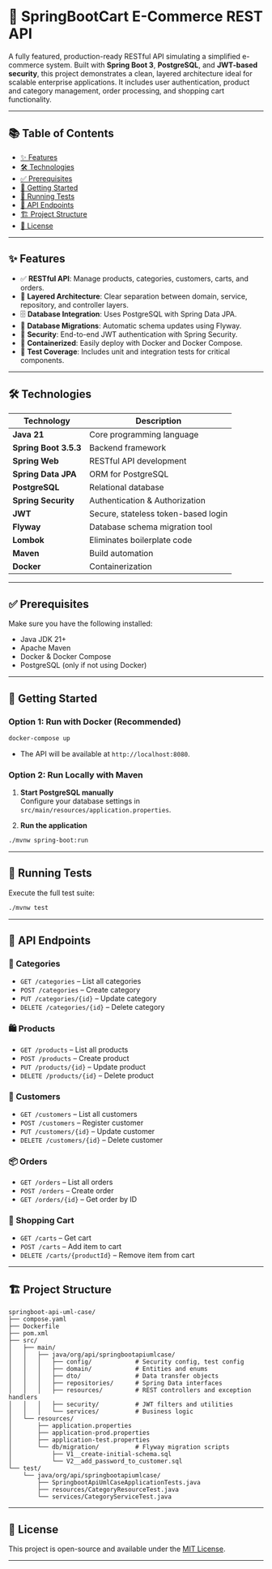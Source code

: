 # 🛒  SpringBootCart E-Commerce REST API

A fully featured, production-ready RESTful API simulating a simplified e-commerce system. Built with **Spring Boot 3**, **PostgreSQL**, and **JWT-based security**, this project demonstrates a clean, layered architecture ideal for scalable enterprise applications. It includes user authentication, product and category management, order processing, and shopping cart functionality.

---

## 📚 Table of Contents

- [✨ Features](#-features)  
- [🛠 Technologies](#-technologies)  
- [✅ Prerequisites](#-prerequisites)  
- [🚀 Getting Started](#-getting-started)  
- [🧪 Running Tests](#-running-tests)  
- [📡 API Endpoints](#-api-endpoints)  
- [🏗️ Project Structure](#-project-structure)  
- [📄 License](#-license)

---

## ✨ Features

- ✅ **RESTful API**: Manage products, categories, customers, carts, and orders.  
- 🧱 **Layered Architecture**: Clear separation between domain, service, repository, and controller layers.  
- 🗄 **Database Integration**: Uses PostgreSQL with Spring Data JPA.  
- 🧬 **Database Migrations**: Automatic schema updates using Flyway.  
- 🔐 **Security**: End-to-end JWT authentication with Spring Security.  
- 🐳 **Containerized**: Easily deploy with Docker and Docker Compose.  
- 🧪 **Test Coverage**: Includes unit and integration tests for critical components.  

---

## 🛠 Technologies

| Technology       | Description                              |
|------------------|------------------------------------------|
| **Java 21**       | Core programming language                |
| **Spring Boot 3.5.3** | Backend framework                     |
| **Spring Web**    | RESTful API development                  |
| **Spring Data JPA** | ORM for PostgreSQL                    |
| **PostgreSQL**    | Relational database                      |
| **Spring Security** | Authentication & Authorization         |
| **JWT**           | Secure, stateless token-based login      |
| **Flyway**        | Database schema migration tool           |
| **Lombok**        | Eliminates boilerplate code              |
| **Maven**         | Build automation                         |
| **Docker**        | Containerization                         |

---

## ✅ Prerequisites

Make sure you have the following installed:

- Java JDK 21+
- Apache Maven
- Docker & Docker Compose
- PostgreSQL (only if not using Docker)

---

## 🚀 Getting Started

### Option 1: Run with Docker (Recommended)

```bash
docker-compose up
```

- The API will be available at `http://localhost:8080`.

### Option 2: Run Locally with Maven

1. **Start PostgreSQL manually**  
   Configure your database settings in `src/main/resources/application.properties`.

2. **Run the application**

```bash
./mvnw spring-boot:run
```

---

## 🧪 Running Tests

Execute the full test suite:

```bash
./mvnw test
```

---

## 📡 API Endpoints

### 🔖 Categories

- `GET /categories` – List all categories  
- `POST /categories` – Create category  
- `PUT /categories/{id}` – Update category  
- `DELETE /categories/{id}` – Delete category  

### 🛍️ Products

- `GET /products` – List all products  
- `POST /products` – Create product  
- `PUT /products/{id}` – Update product  
- `DELETE /products/{id}` – Delete product  

### 👤 Customers

- `GET /customers` – List all customers  
- `POST /customers` – Register customer  
- `PUT /customers/{id}` – Update customer  
- `DELETE /customers/{id}` – Delete customer  

### 📦 Orders

- `GET /orders` – List all orders  
- `POST /orders` – Create order  
- `GET /orders/{id}` – Get order by ID  

### 🛒 Shopping Cart

- `GET /carts` – Get cart  
- `POST /carts` – Add item to cart  
- `DELETE /carts/{productId}` – Remove item from cart  

---

## 🏗️ Project Structure

```
springboot-api-uml-case/
├── compose.yaml
├── Dockerfile
├── pom.xml
├── src/
│   ├── main/
│   │   ├── java/org/api/springbootapiumlcase/
│   │   │   ├── config/            # Security config, test config
│   │   │   ├── domain/            # Entities and enums
│   │   │   ├── dto/               # Data transfer objects
│   │   │   ├── repositories/      # Spring Data interfaces
│   │   │   ├── resources/         # REST controllers and exception handlers
│   │   │   ├── security/          # JWT filters and utilities
│   │   │   └── services/          # Business logic
│   └── resources/
│       ├── application.properties
│       ├── application-prod.properties
│       ├── application-test.properties
│       └── db/migration/          # Flyway migration scripts
│           ├── V1__create-initial-schema.sql
│           └── V2__add_password_to_customer.sql
└── test/
    └── java/org/api/springbootapiumlcase/
        ├── SpringbootApiUmlCaseApplicationTests.java
        ├── resources/CategoryResourceTest.java
        └── services/CategoryServiceTest.java
```

---

## 📄 License

This project is open-source and available under the [MIT License](LICENSE).

---

